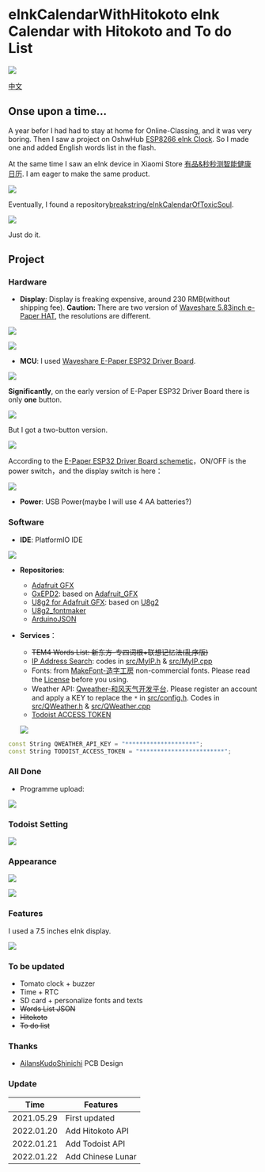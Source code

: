 # eInkCalendarWithHitokoto eInk Calendar with Hitokoto and To do List 

![](./docs/images/0.jpg)

[中文](./README.md)

## Onse upon a time...

A year befor I had had to stay at home for Online-Classing, and it was very boring. Then I saw a project on OshwHub [ESP8266 eInk Clock](https://oshwhub.com/duck/4-2-cun-mo-shui-ping-ri-li). So I made one and added English words list in the flash.

At the same time I saw an eInk device in Xiaomi Store [有品&秒秒测智能健康日历](https://www.xiaomiyoupin.com/detail?gid=120143&spmref=YouPinPC.$SearchFilter$1.search_list.1.66578030). I am eager to make the same product.

![](./docs/images/miaomiaoce.jpg)

Eventually, I found a repository[breakstring/eInkCalendarOfToxicSoul](https://github.com/breakstring/eInkCalendarOfToxicSoul).

![](./docs/images/toxicsoul.jpg)

Just do it.

## Project

### Hardware

- **Display**: Display is freaking expensive, around 230 RMB(without shipping fee). **Caution:** There are two version of [Waveshare 5.83inch e-Paper HAT](https://www.waveshare.net/wiki/5.83inch_e-Paper_HAT), the resolutions are different.

![](./docs/images/360px-5.83inch-e-Paper-1.jpg)

![](./docs/images/display.jpg)

- **MCU**: I used [Waveshare E-Paper ESP32 Driver Board](https://www.waveshare.net/wiki/E-Paper_ESP32_Driver_Board).

![](./docs/images/400px-Epd_esp32_hard_2.png)

**Significantly**, on the early version of E-Paper ESP32 Driver Board there is only **one** button.

![](./docs/images/e-Paper-ESP32-Driver-Board-intro.jpg)

But I got a two-button version.

![](./docs/images/400px-Epd_esp32_hard_3.png)

According to the [E-Paper ESP32 Driver Board schemetic](https://www.waveshare.net/w/upload/8/80/E-Paper_ESP32_Driver_Board_Schematic.pdf)，ON/OFF is the power switch，and the display switch is here：

![](./docs/images/AB.png)

- **Power**: USB Power(maybe I will use 4 AA batteries?)

### Software

- **IDE**: PlatformIO IDE

![](./docs/images/pio.png)

- **Repositories**: 
    - [Adafruit GFX](https://github.com/adafruit/Adafruit-GFX-Library)
    - [GxEPD2](https://github.com/ZinggJM/GxEPD2): based on [Adafruit_GFX](https://github.com/adafruit/Adafruit-GFX-Library)
    - [U8g2 for Adafruit GFX](https://github.com/olikraus/U8g2_for_Adafruit_GFX): based on [U8g2](https://github.com/olikraus/U8g2)
    - [U8g2_fontmaker](https://github.com/breakstring/u8g2_fontmaker)
    - [ArduinoJSON](https://arduinojson.org/)

- **Services**：
    - ~~TEM4 Words List: 新东方-专四词根+联想记忆法(乱序版)~~
    - [IP Address Search](https://www.myip.la/): codes in [src/MyIP.h](src/MyIP.h) & [src/MyIP.cpp](src/MyIP.cpp)
    - Fonts: from [MakeFont-造字工房](https://www.makefont.com/) non-commercial fonts. Please read the [License](https://www.makefont.com/authorization.html) before you using.
    - Weather API: [Qweather-和风天气开发平台](https://dev.qweather.com/). Please register an account and apply a KEY to replace the `*` in [src/config.h](src/config.h). Codes in  [src/QWeather.h](src/QWeather.h) & [src/QWeather.cpp](src/QWeather.cpp)
    - [Todoist ACCESS TOKEN](https://developer.todoist.com/appconsole.html)

    ![](./docs/images/access_token.png)
```cpp
const String QWEATHER_API_KEY = "********************";
const String TODOIST_ACCESS_TOKEN = "************************";
```

### All Done

- Programme upload: 

![](./docs/images/step.png)

### Todoist Setting

![](./docs/images/todoist.png)

### Appearance

![](./docs/images/1.jpg)

![](./docs/images/2.jpg)

### Features

I used a 7.5 inches eInk display.

![](./docs/images/0.jpg)

### To be updated

- Tomato clock + buzzer
- Time + RTC
- SD card + personalize fonts and texts
- ~~Words List JSON~~
- ~~Hitokoto~~
- ~~To do list~~

### Thanks

- [AilansKudoShinichi](https://github.com/AilansKudoShinichi) PCB Design

### Update

| Time | Features |
| ---- | ---- |
| 2021.05.29 | First updated |
| 2022.01.20 | Add Hitokoto API |
| 2022.01.21 | Add Todoist API |
| 2022.01.22 | Add Chinese Lunar |